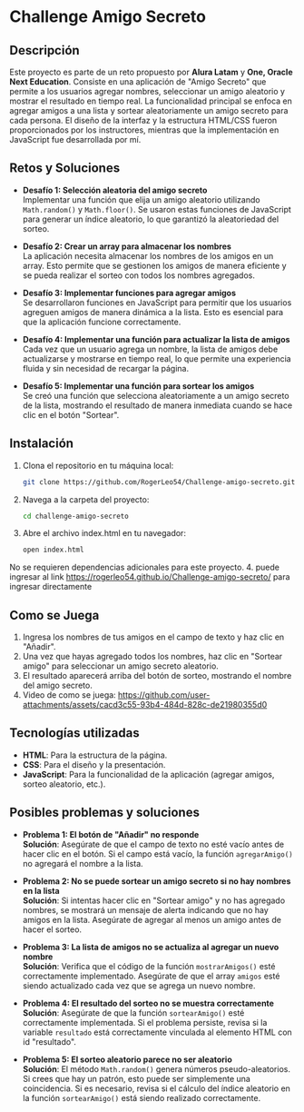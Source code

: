 # Challenge Amigo Secreto

## Descripción
Este proyecto es parte de un reto propuesto por **Alura Latam** y **One, Oracle Next Education**. Consiste en una aplicación de "Amigo Secreto" que permite a los usuarios agregar nombres, seleccionar un amigo aleatorio y mostrar el resultado en tiempo real. La funcionalidad principal se enfoca en agregar amigos a una lista y sortear aleatoriamente un amigo secreto para cada persona. El diseño de la interfaz y la estructura HTML/CSS fueron proporcionados por los instructores, mientras que la implementación en JavaScript fue desarrollada por mí.

## Retos y Soluciones

- **Desafío 1: Selección aleatoria del amigo secreto**  
  Implementar una función que elija un amigo aleatorio utilizando `Math.random()` y `Math.floor()`. Se usaron estas funciones de JavaScript para generar un índice aleatorio, lo que garantizó la aleatoriedad del sorteo.

- **Desafío 2: Crear un array para almacenar los nombres**  
  La aplicación necesita almacenar los nombres de los amigos en un array. Esto permite que se gestionen los amigos de manera eficiente y se pueda realizar el sorteo con todos los nombres agregados.

- **Desafío 3: Implementar funciones para agregar amigos**  
  Se desarrollaron funciones en JavaScript para permitir que los usuarios agreguen amigos de manera dinámica a la lista. Esto es esencial para que la aplicación funcione correctamente.

- **Desafío 4: Implementar una función para actualizar la lista de amigos**  
  Cada vez que un usuario agrega un nombre, la lista de amigos debe actualizarse y mostrarse en tiempo real, lo que permite una experiencia fluida y sin necesidad de recargar la página.

- **Desafío 5: Implementar una función para sortear los amigos**  
  Se creó una función que selecciona aleatoriamente a un amigo secreto de la lista, mostrando el resultado de manera inmediata cuando se hace clic en el botón "Sortear".

## Instalación

1. Clona el repositorio en tu máquina local:
   ```bash
   git clone https://github.com/RogerLeo54/Challenge-amigo-secreto.git
2. Navega a la carpeta del proyecto:
    ```bash
    cd challenge-amigo-secreto
3. Abre el archivo index.html en tu navegador:
    ```bash
    open index.html
No se requieren dependencias adicionales para este proyecto.
4. puede ingresar al link https://rogerleo54.github.io/Challenge-amigo-secreto/ para ingresar directamente

## Como se Juega
1. Ingresa los nombres de tus amigos en el campo de texto y haz clic en "Añadir".
2. Una vez que hayas agregado todos los nombres, haz clic en "Sortear amigo" para seleccionar un amigo secreto aleatorio.
3. El resultado aparecerá arriba del botón de sorteo, mostrando el nombre del amigo secreto.
4. Video de como se juega:
https://github.com/user-attachments/assets/cacd3c55-93b4-484d-828c-de21980355d0

## Tecnologías utilizadas

- **HTML**: Para la estructura de la página.
- **CSS**: Para el diseño y la presentación.
- **JavaScript**: Para la funcionalidad de la aplicación (agregar amigos, sorteo aleatorio, etc.).

## Posibles problemas y soluciones

- **Problema 1: El botón de "Añadir" no responde**  
  **Solución**: Asegúrate de que el campo de texto no esté vacío antes de hacer clic en el botón. Si el campo está vacío, la función `agregarAmigo()` no agregará el nombre a la lista.

- **Problema 2: No se puede sortear un amigo secreto si no hay nombres en la lista**  
  **Solución**: Si intentas hacer clic en "Sortear amigo" y no has agregado nombres, se mostrará un mensaje de alerta indicando que no hay amigos en la lista. Asegúrate de agregar al menos un amigo antes de hacer el sorteo.

- **Problema 3: La lista de amigos no se actualiza al agregar un nuevo nombre**  
  **Solución**: Verifica que el código de la función `mostrarAmigos()` esté correctamente implementado. Asegúrate de que el array `amigos` esté siendo actualizado cada vez que se agrega un nuevo nombre.

- **Problema 4: El resultado del sorteo no se muestra correctamente**  
  **Solución**: Asegúrate de que la función `sortearAmigo()` esté correctamente implementada. Si el problema persiste, revisa si la variable `resultado` está correctamente vinculada al elemento HTML con id "resultado".

- **Problema 5: El sorteo aleatorio parece no ser aleatorio**  
  **Solución**: El método `Math.random()` genera números pseudo-aleatorios. Si crees que hay un patrón, esto puede ser simplemente una coincidencia. Si es necesario, revisa si el cálculo del índice aleatorio en la función `sortearAmigo()` está siendo realizado correctamente.

